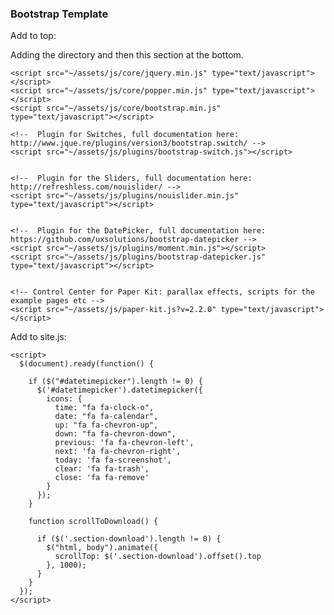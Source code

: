 

### Bootstrap Template

Add to top:

  <meta charset="utf-8" />
  <link rel="apple-touch-icon" sizes="76x76" href="~/assets/img//apple-icon.png">
  <link rel="icon" type="image/png" href="~/assets/img//favicon.png">
  <meta http-equiv="X-UA-Compatible" content="IE=edge,chrome=1" />
  <title>
    My Template
  </title>
  <meta content='width=device-width, initial-scale=1.0, maximum-scale=1.0, user-scalable=0, shrink-to-fit=no' name='viewport' />
  <!--     Fonts and icons     -->
  <link href="https://fonts.googleapis.com/css?family=Montserrat:400,700,200" rel="stylesheet" />
  <link href="https://maxcdn.bootstrapcdn.com/font-awesome/latest/css/font-awesome.min.css" rel="stylesheet">
  <!-- CSS Files -->
  <link href="~/assets/css/bootstrap.min.css" rel="stylesheet" />
  <link href="~/assets/css/paper-kit.css?v=2.2.0" rel="stylesheet" />

Adding the directory and then this section at the bottom.

    <script src="~/assets/js/core/jquery.min.js" type="text/javascript"></script>
    <script src="~/assets/js/core/popper.min.js" type="text/javascript"></script>
    <script src="~/assets/js/core/bootstrap.min.js" type="text/javascript"></script>

    <!--  Plugin for Switches, full documentation here: http://www.jque.re/plugins/version3/bootstrap.switch/ -->
    <script src="~/assets/js/plugins/bootstrap-switch.js"></script>


    <!--  Plugin for the Sliders, full documentation here: http://refreshless.com/nouislider/ -->
    <script src="~/assets/js/plugins/nouislider.min.js" type="text/javascript"></script>


    <!--  Plugin for the DatePicker, full documentation here: https://github.com/uxsolutions/bootstrap-datepicker -->
    <script src="~/assets/js/plugins/moment.min.js"></script>
    <script src="~/assets/js/plugins/bootstrap-datepicker.js" type="text/javascript"></script>


    <!-- Control Center for Paper Kit: parallax effects, scripts for the example pages etc -->
    <script src="~/assets/js/paper-kit.js?v=2.2.0" type="text/javascript"></script>


Add to site.js:

    <script>
      $(document).ready(function() {

        if ($("#datetimepicker").length != 0) {
          $('#datetimepicker').datetimepicker({
            icons: {
              time: "fa fa-clock-o",
              date: "fa fa-calendar",
              up: "fa fa-chevron-up",
              down: "fa fa-chevron-down",
              previous: 'fa fa-chevron-left',
              next: 'fa fa-chevron-right',
              today: 'fa fa-screenshot',
              clear: 'fa fa-trash',
              close: 'fa fa-remove'
            }
          });
        }

        function scrollToDownload() {

          if ($('.section-download').length != 0) {
            $("html, body").animate({
              scrollTop: $('.section-download').offset().top
            }, 1000);
          }
        }
      });
    </script>